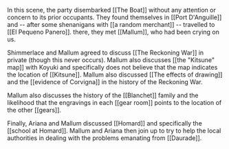 In this scene, the party disembarked [[The Boat]] without any attention or concern to its prior occupants. They found themselves in [[Port D'Anguille]] and -- after some shenanigans with [[a random merchant]] -- travelled to [[El Pequeno Panero]]. there, they met [[Mallum]], who had been crying on us. 

Shimmerlace and Mallum agreed to discuss [[The Reckoning War]] in private (though this never occurs). Mallum also discusses [[the "Kitsune" map]] with Koyuki and specifically does not believe that the map indicates the location of [[Kitsune]]. Mallum also discussed [[The effects of drawing]] and the [[evidence of Corvigna]] in the history of the Reckoning War. 

Mallum also discusses the history of the [[Blanchet]] family and the likelihood that the engravings in each [[gear room]] points to the location of the other [[gears]]. 

Finally, Ariana and Mallum discussed [[Homard]] and specifically the [[school at Homard]]. Mallum and Ariana then join up to try to help the local authorities in dealing with the problems emanating from [[Daurade]].